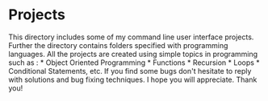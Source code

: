 # Projects
This directory includes some of my command line user interface projects. Further the directory contains folders specified with programming languages.
All the projects are created using simple topics in programming such as :
                          * Object Oriented Programming
                          * Functions
                          * Recursion
                          * Loops
                          * Conditional Statements, etc.
If you find some bugs don't hesitate to reply with solutions and bug fixing techniques.
I hope you will appreciate.
Thank you!

                          
                        

